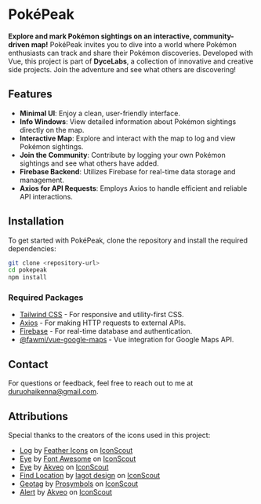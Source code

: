 # PokéPeak

**Explore and mark Pokémon sightings on an interactive, community-driven map!** PokéPeak invites you to dive into a world where Pokémon enthusiasts can track and share their Pokémon discoveries. Developed with Vue, this project is part of **DyceLabs**, a collection of innovative and creative side projects. Join the adventure and see what others are discovering!

## Features

- **Minimal UI**: Enjoy a clean, user-friendly interface.
- **Info Windows**: View detailed information about Pokémon sightings directly on the map.
- **Interactive Map**: Explore and interact with the map to log and view Pokémon sightings.
- **Join the Community**: Contribute by logging your own Pokémon sightings and see what others have added.
- **Firebase Backend**: Utilizes Firebase for real-time data storage and management.
- **Axios for API Requests**: Employs Axios to handle efficient and reliable API interactions.

## Installation

To get started with PokéPeak, clone the repository and install the required dependencies:

```bash
git clone <repository-url>
cd pokepeak
npm install
```

### Required Packages

- [Tailwind CSS](https://tailwindcss.com/) - For responsive and utility-first CSS.
- [Axios](https://axios-http.com/) - For making HTTP requests to external APIs.
- [Firebase](https://firebase.google.com/) - For real-time database and authentication.
- [@fawmi/vue-google-maps](https://www.npmjs.com/package/@fawmi/vue-google-maps) - Vue integration for Google Maps API.

## Contact

For questions or feedback, feel free to reach out to me at [duruohaikenna@gmail.com](mailto:duruohaikenna@gmail.com).

## Attributions

Special thanks to the creators of the icons used in this project:

- [Log](https://iconscout.com/icons/log) by [Feather Icons](https://iconscout.com/contributors/feathericons) on [IconScout](https://iconscout.com)
- [Eye](https://iconscout.com/icons/eye) by [Font Awesome](https://iconscout.com/contributors/font-awesome) on [IconScout](https://iconscout.com)
- [Eye](https://iconscout.com/icons/eye) by [Akveo](https://iconscout.com/contributors/eva-icons) on [IconScout](https://iconscout.com)
- [Find Location](https://iconscout.com/icons/find-location) by [lagot design](https://iconscout.com/contributors/lagotdesign) on [IconScout](https://iconscout.com)
- [Geotag](https://iconscout.com/icons/geotag) by [Prosymbols](https://iconscout.com/contributors/pro-symbols) on [IconScout](https://iconscout.com)
- [Alert](https://iconscout.com/icons/alert) by [Akveo](https://iconscout.com/contributors/eva-icons) on [IconScout](https://iconscout.com)
